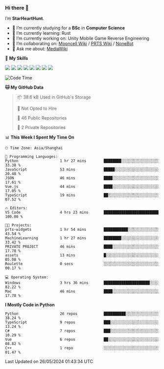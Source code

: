 ### Hi there 👋

I’m **StarHeartHunt**.

- 🏫 I’m currently studying for a **BSc** in **Computer Science**
- 🌱 I’m currently learning: Rust
- 🔭 I’m currently working on: Unity Mobile Game Reverse Engineering
- 👯 I’m collaborating on: [Mooncell Wiki](https://fgo.wiki/) / [PRTS Wiki](http://prts.wiki/) / [NoneBot](https://github.com/nonebot)
- 💬 Ask me about: [MediaWiki](https://www.mediawiki.org)

🌟 **My Skills**

![](https://img.shields.io/badge/-Python-3e74a2?style=flat-square&logo=Python&logoColor=fff)
![](https://img.shields.io/badge/-Node.js-339933?style=flat-square&logo=node.js&logoColor=fff)
![](https://img.shields.io/badge/-Vue-4fc08d?style=flat-square&logo=vue.js&logoColor=fff)
![](https://img.shields.io/badge/-React-2d98ce?style=flat-square&logo=React&logoColor=fff)
![](https://img.shields.io/badge/-TypeScript-3178C6?style=flat-square&logo=TypeScript&logoColor=fff)
![](https://img.shields.io/badge/-Docker-2496ED?style=flat-square&logo=Docker&logoColor=fff)
![](https://img.shields.io/badge/-Linux-000000?style=flat-square&logo=Linux&logoColor=fff)
![](https://img.shields.io/badge/-Dotnet-512bd4?style=flat-square&logo=.net&logoColor=fff)

<!--START_SECTION:waka-->
![Code Time](http://img.shields.io/badge/Code%20Time-1%2C027%20hrs%2058%20mins-blue)

**🐱 My GitHub Data** 

> 📦 38.6 kB Used in GitHub's Storage 
 > 
> 🚫 Not Opted to Hire
 > 
> 📜 46 Public Repositories 
 > 
> 🔑 2 Private Repositories 
 > 
📊 **This Week I Spent My Time On** 

```text
🕑︎ Time Zone: Asia/Shanghai

💬 Programming Languages: 
Python                   1 hr 27 mins        ████████░░░░░░░░░░░░░░░░░   33.38 % 
JavaScript               53 mins             █████░░░░░░░░░░░░░░░░░░░░   20.48 % 
JSON                     46 mins             ████░░░░░░░░░░░░░░░░░░░░░   17.61 % 
Vue.js                   44 mins             ████░░░░░░░░░░░░░░░░░░░░░   17.05 % 
TypeScript               19 mins             ██░░░░░░░░░░░░░░░░░░░░░░░   07.52 % 

🔥 Editors: 
VS Code                  4 hrs 23 mins       █████████████████████████   100.00 % 

🐱‍💻 Projects: 
prts-widgets             1 hr 54 mins        ███████████░░░░░░░░░░░░░░   43.54 % 
MachineLearning          1 hr 27 mins        ████████░░░░░░░░░░░░░░░░░   33.42 % 
PRIVATE PROJECT          46 mins             ████░░░░░░░░░░░░░░░░░░░░░   17.78 % 
assets                   13 mins             █░░░░░░░░░░░░░░░░░░░░░░░░   05.08 % 
Roulette                 0 secs              ░░░░░░░░░░░░░░░░░░░░░░░░░   00.17 % 

💻 Operating System: 
Windows                  3 hrs 36 mins       █████████████████████░░░░   82.22 % 
Mac                      46 mins             ████░░░░░░░░░░░░░░░░░░░░░   17.78 % 
```

**I Mostly Code in Python** 

```text
Python                   26 repos            ██████████░░░░░░░░░░░░░░░   38.24 % 
TypeScript               9 repos             ███░░░░░░░░░░░░░░░░░░░░░░   13.24 % 
C#                       7 repos             ███░░░░░░░░░░░░░░░░░░░░░░   10.29 % 
Vue                      6 repos             ██░░░░░░░░░░░░░░░░░░░░░░░   08.82 % 
C++                      1 repo              ░░░░░░░░░░░░░░░░░░░░░░░░░   01.47 % 
```




 Last Updated on 26/05/2024 01:43:34 UTC
<!--END_SECTION:waka-->
